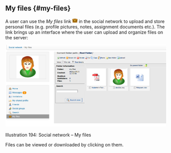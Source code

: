 ## My files {#my-files}

A user can use the _My files_ link ![](../assets/graphics343.png) in the social network to upload and store personal files (e.g. profile pictures, notes, assignment documents etc.). The link brings up an interface where the user can upload and organize files on the server:

![](../assets/graphics344.png)

Illustration 194: Social network – My files

Files can be viewed or downloaded by clicking on them.
